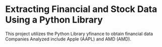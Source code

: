 # Extracting Financial and Stock Data Using a Python Library
This project utilizes the Python Library yfinance to obtain financial data<br />
Companies Analyzed include Apple (AAPL) and AMD (AMD).
